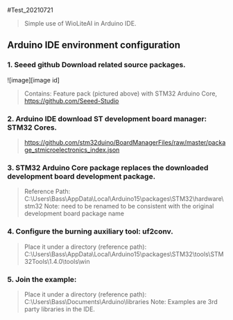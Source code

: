 #Test_20210721
> Simple use of WioLiteAI in Arduino IDE.

## Arduino IDE environment configuration

### 1. Seeed github Download related source packages.
![image][image id]
>Contains: Feature pack (pictured above) with STM32 Arduino Core,
> https://github.com/Seeed-Studio


### 2. Arduino IDE download ST development board manager: STM32 Cores.
> https://github.com/stm32duino/BoardManagerFiles/raw/master/package_stmicroelectronics_index.json

### 3. STM32 Arduino Core package replaces the downloaded development board development package.
> Reference Path: C:\Users\Bass\AppData\Local\Arduino15\packages\STM32\hardware\stm32
>Note: need to be renamed to be consistent with the original development board package name

### 4. Configure the burning auxiliary tool: uf2conv.
>Place it under a directory (reference path):
>C:\Users\Bass\AppData\Local\Arduino15\packages\STM32\tools\STM32Tools\1.4.0\tools\win

### 5. Join the example:
>Place it under a directory (reference path):
>C:\Users\Bass\Documents\Arduino\libraries
>Note: Examples are 3rd party libraries in the IDE.
